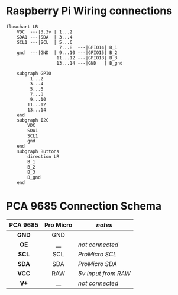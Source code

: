 # Raspberry Pi Wiring connections
```mermaid
flowchart LR
    VDC  ---|3.3v | 1...2
    SDA1 ---|SDA  | 3...4
    SCL1 ---|SCL  | 5...6
                    7...8  ---|GPIO14| B_1
    gnd  ---|GND  | 9...10 ---|GPIO15| B_2
                   11...12 ---|GPIO18| B_3
                   13...14 ---|GND   | B_gnd

    subgraph GPIO
         1...2
         3...4
         5...6
         7...8
         9...10
        11...12
        13...14
    end
    subgraph I2C
        VDC
        SDA1
        SCL1
        gnd
    end
    subgraph Buttons
        direction LR
        B_1
        B_2
        B_3
        B_gnd
    end
```


# PCA 9685 Connection Schema
| PCA 9685  | Pro Micro | _notes_               |
|:---------:|:---------:|-----------------------|
| **GND**   | GND       |                       |
| **OE**    | __        | _not connected_       |
| **SCL**   | SCL       | _ProMicro SCL_        |
| **SDA**   | SDA       | _ProMicro SDA_        |
| **VCC**   | RAW       | _5v input from RAW_   |
| **V+**    | __        | _not connected_       |

